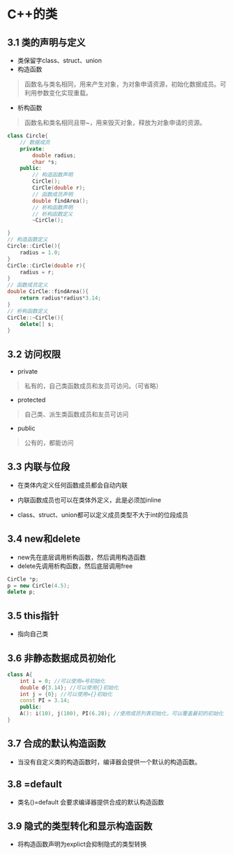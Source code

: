 # C++的类

## 3.1 类的声明与定义

- 类保留字class、struct、union
- 构造函数
> 函数名与类名相同，用来产生对象，为对象申请资源，初始化数据成员。可利用参数变化实现重载。
- 析构函数
> 函数名和类名相同且带~，用来毁灭对象，释放为对象申请的资源。


```c++
class Circle{
    // 数据成员
    private: 
        double radius;
        char *s;
    public: 
        // 构造函数声明
        CirCle();
        CirCle(double r);
        // 函数成员声明
        double findArea();
        // 析构函数声明
        // 析构函数定义
        ~CirCle();

}
// 构造函数定义
Circle::CirCle(){
    radius = 1.0;
}
CirCle::CirCle(double r){
    radius = r;
}
// 函数成员定义
double CirCle::findArea(){
    return radius*radius*3.14;
}
// 析构函数定义
CirCle::~CirCle(){
    delete[] s;
}
```

## 3.2 访问权限

- private
> 私有的，自己类函数成员和友员可访问。（可省略）
- protected 
> 自己类、派生类函数成员和友员可访问
- public
> 公有的，都能访问

## 3.3 内联与位段

- 在类体内定义任何函数成员都会自动内联
- 内联函数成员也可以在类体外定义，此是必须加inline

- class、struct、union都可以定义成员类型不大于int的位段成员

## 3.4 new和delete

- new先在底层调用析构函数，然后调用构造函数
- delete先调用析构函数，然后底层调用free

```c++
CirCle *p;
p = new CirCle(4.5);
delete p;
```

## 3.5 this指针

- 指向自己类

## 3.6 非静态数据成员初始化

```C++
class A{
    int i = 0; //可以使用=号初始化
    double d{3.14}; //可以使用{}初始化
    int j = {0}; //可以使用={}初始化
    const PI = 3.14;
    public:
    A(): i(10), j(100), PI(6.28); //使用成员列表初始化，可以覆盖最初的初始化
}
```

## 3.7 合成的默认构造函数

- 当没有自定义类的构造函数时，编译器会提供一个默认的构造函数。

## 3.8 =default

- 类名()=default 会要求编译器提供合成的默认构造函数

## 3.9 隐式的类型转化和显示构造函数

- 将构造函数声明为explict会抑制隐式的类型转换